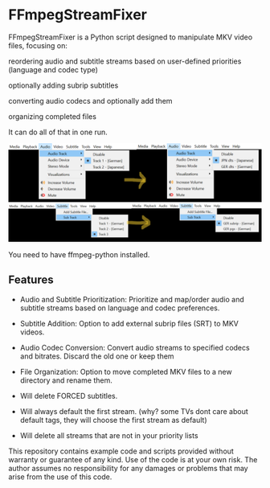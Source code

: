 # FFmpegStreamFixer

FFmpegStreamFixer is a Python script designed to manipulate MKV video files, focusing on:


reordering audio and subtitle streams based on user-defined priorities (language and codec type)

optionally adding subrip subtitles 

converting audio codecs and optionally add them

organizing completed files



It can do all of that in one run.


![Example - Audio streams got renamed and resorted](example_audio_streams.png)
![Example - Subtitle streams got renamed and resorted, SRT was added and Forced Subs got deleted](example_subtitle_streams.png)

You need to have ffmpeg-python installed.

## Features

- Audio and Subtitle Prioritization: Prioritize and map/order audio and subtitle streams based on language and codec preferences.

- Subtitle Addition: Option to add external subrip files (SRT) to MKV videos.

- Audio Codec Conversion: Convert audio streams to specified codecs and bitrates. Discard the old one or keep them

- File Organization: Option to move completed MKV files to a new directory and rename them.




- Will delete FORCED subtitles.

- Will always default the first stream. (why? some TVs dont care about default tags, they will choose the first stream as default)

- Will delete all streams that are not in your priority lists









This repository contains example code and scripts provided without warranty or guarantee of any kind. Use of the code is at your own risk. The author assumes no responsibility for any damages or problems that may arise from the use of this code.


